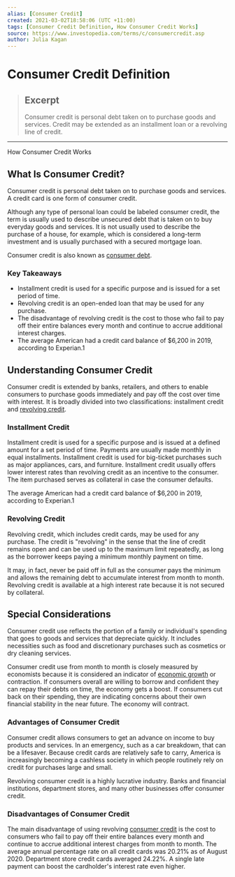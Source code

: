 ```yaml
---
alias: [Consumer Credit]
created: 2021-03-02T18:58:06 (UTC +11:00)
tags: [Consumer Credit Definition, How Consumer Credit Works]
source: https://www.investopedia.com/terms/c/consumercredit.asp
author: Julia Kagan
---
```


# Consumer Credit Definition

> ## Excerpt
> Consumer credit is personal debt taken on to purchase goods and services. Credit may be extended as an installment loan or a revolving line of credit.

---

How Consumer Credit Works
## What Is Consumer Credit?

Consumer credit is personal debt taken on to purchase goods and services. A credit card is one form of consumer credit.

Although any type of personal loan could be labeled consumer credit, the term is usually used to describe unsecured debt that is taken on to buy everyday goods and services. It is not usually used to describe the purchase of a house, for example, which is considered a long-term investment and is usually purchased with a secured mortgage loan.

Consumer credit is also known as [consumer debt](https://www.investopedia.com/terms/c/consumer-debt.asp).

### Key Takeaways

-   Installment credit is used for a specific purpose and is issued for a set period of time.
-   Revolving credit is an open-ended loan that may be used for any purchase.
-   The disadvantage of revolving credit is the cost to those who fail to pay off their entire balances every month and continue to accrue additional interest charges.
-   The average American had a credit card balance of $6,200 in 2019, according to Experian.1

## Understanding Consumer Credit

Consumer credit is extended by banks, retailers, and others to enable consumers to purchase goods immediately and pay off the cost over time with interest. It is broadly divided into two classifications: installment credit and [revolving credit](https://www.investopedia.com/terms/r/revolvingcredit.asp).

### Installment Credit

Installment credit is used for a specific purpose and is issued at a defined amount for a set period of time. Payments are usually made monthly in equal installments. Installment credit is used for big-ticket purchases such as major appliances, cars, and furniture. Installment credit usually offers lower interest rates than revolving credit as an incentive to the consumer. The item purchased serves as collateral in case the consumer defaults.

The average American had a credit card balance of $6,200 in 2019, according to Experian.1

### Revolving Credit

Revolving credit, which includes credit cards, may be used for any purchase. The credit is "revolving" in the sense that the line of credit remains open and can be used up to the maximum limit repeatedly, as long as the borrower keeps paying a minimum monthly payment on time.

It may, in fact, never be paid off in full as the consumer pays the minimum and allows the remaining debt to accumulate interest from month to month. Revolving credit is available at a high interest rate because it is not secured by collateral.

## Special Considerations

Consumer credit use reflects the portion of a family or individual's spending that goes to goods and services that depreciate quickly. It includes necessities such as food and discretionary purchases such as cosmetics or dry cleaning services.

Consumer credit use from month to month is closely measured by economists because it is considered an indicator of [economic growth](https://www.investopedia.com/terms/e/economicgrowth.asp) or contraction. If consumers overall are willing to borrow and confident they can repay their debts on time, the economy gets a boost. If consumers cut back on their spending, they are indicating concerns about their own financial stability in the near future. The economy will contract.

### Advantages of Consumer Credit

Consumer credit allows consumers to get an advance on income to buy products and services. In an emergency, such as a car breakdown, that can be a lifesaver. Because credit cards are relatively safe to carry, America is increasingly becoming a cashless society in which people routinely rely on credit for purchases large and small.

Revolving consumer credit is a highly lucrative industry. Banks and financial institutions, department stores, and many other businesses offer consumer credit.

### Disadvantages of Consumer Credit

The main disadvantage of using revolving [consumer credit](https://www.investopedia.com/articles/personal-finance/011216/business-vs-consumer-credit-reports-whats-difference.asp) is the cost to consumers who fail to pay off their entire balances every month and continue to accrue additional interest charges from month to month. The average annual percentage rate on all credit cards was 20.21% as of August 2020. Department store credit cards averaged 24.22%. A single late payment can boost the cardholder's interest rate even higher.
